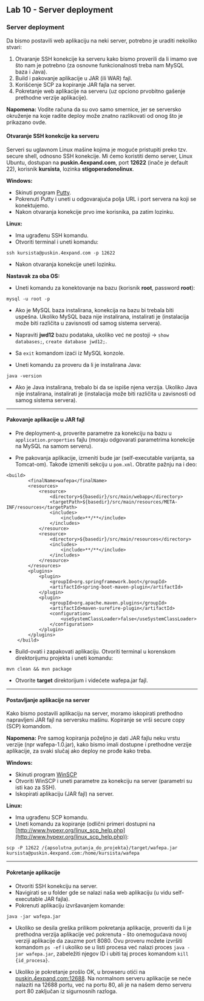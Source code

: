 ﻿## Lab 10 - Server deployment

### Server deployment

Da bismo postavili web aplikaciju na neki server, potrebno je uraditi nekoliko stvari:

1. Otvaranje SSH konekcije ka serveru kako bismo proverili da li imamo sve što nam je potrebno (za osnovne funkcionalnosti treba nam MySQL baza i Java).
2. Build i pakovanje aplikacije u JAR (ili WAR) fajl.
3. Korišćenje SCP za kopiranje JAR fajla na server.
4. Pokretanje web aplikacije na serveru (uz opciono prvobitno gašenje prethodne verzije aplikacije).

**Napomena:** Vodite računa da su ovo samo smernice, jer se serversko okruženje na koje radite deploy može znatno razlikovati od onog što je prikazano ovde.


#### Otvaranje SSH konekcije ka serveru

Serveri su uglavnom Linux mašine kojima je moguće pristupiti preko tzv. secure shell, odnosno SSH konekcije.
Mi ćemo koristiti demo server, Linux Ubuntu, dostupan na **puskin.4expand.com**, port **12622** (inače je default 22), korisnik **kursista**, lozinka **stigoperadonolinux**.

**Windows:**

* Skinuti program [Putty](http://www.chiark.greenend.org.uk/~sgtatham/putty/download.html).
* Pokrenuti Putty i uneti u odgovarajuća polja URL i port servera na koji se konektujemo.
* Nakon otvaranja konekcije prvo ime korisnika, pa zatim lozinku.

**Linux:**

* Ima ugrađenu SSH komandu.
* Otvoriti terminal i uneti komandu:

```
ssh kursista@puskin.4expand.com -p 12622
```

* Nakon otvaranja konekcije uneti lozinku.

**Nastavak za oba OS:**

* Uneti komandu za konektovanje na bazu (korisnik **root**, password **root**):

```
mysql -u root -p
```

* Ako je MySQL baza instalirana, konekcija na bazu bi trebala biti uspešna. Ukoliko MySQL baza nije instalirana, instalirati je (instalacija može biti različita u zavisnosti od samog sistema servera).

* Napraviti **jwd12** bazu podataka, ukoliko već ne postoji -> ```show databases;```, ```create database jwd12;```.

* Sa ```exit``` komandom izaći iz MySQL konzole.

* Uneti komandu za proveru da li je instalirana Java:

```
java -version
```

* Ako je Java instalirana, trebalo bi da se ispiše njena verzija. Ukoliko Java nije instalirana, instalirati je (instalacija može biti različita u zavisnosti od samog sistema servera).

---

#### Pakovanje aplikacije u JAR fajl

* Pre deployment-a, proverite parametre za konekciju na bazu u ```application.properties``` fajlu (moraju odgovarati parametrima konekcije na MySQL na samom serveru).

* Pre pakovanja aplikacije, izmeniti <packaging> bude jar (self-executable varijanta, sa Tomcat-om). Takođe izmeniti <build> sekciju u ```pom.xml```. Obratite pažnju na <finalName> i <resources> deo:

```
<build>
		<finalName>wafepa</finalName>
		<resources>
			<resource>
				<directory>${basedir}/src/main/webapp</directory>
 				<targetPath>${basedir}/src/main/resources/META-INF/resources</targetPath>
				<includes>
					<include>**/**</include>
				</includes>
			</resource>
			<resource>
				<directory>${basedir}/src/main/resources</directory>
 				<includes>
					<include>**/**</include>
				</includes>
			</resource>
		</resources>
		<plugins>
			<plugin>
				<groupId>org.springframework.boot</groupId>
				<artifactId>spring-boot-maven-plugin</artifactId>
			</plugin>
			<plugin>
				<groupId>org.apache.maven.plugins</groupId>
				<artifactId>maven-surefire-plugin</artifactId>
				<configuration>
					<useSystemClassLoader>false</useSystemClassLoader>
				</configuration>
			</plugin>
		</plugins>
	</build>
```

* Build-ovati i zapakovati aplikaciju. Otvoriti terminal u korenskom direktorijumu projekta i uneti komandu:

```
mvn clean && mvn package
```

* Otvorite **target** direktorijum i videćete wafepa.jar fajl.

---

#### Postavljanje aplikacije na server

Kako bismo postavili aplikaciju na server, moramo iskopirati prethodno napravljeni JAR fajl na serversku mašinu.
Kopiranje se vrši secure copy (SCP) komandom.

**Napomena:** Pre samog kopiranja poželjno je dati JAR fajlu neku vrstu verzije (npr wafepa-1.0.jar), kako bismo imali dostupne i prethodne verzije aplikacije, za svaki slučaj ako deploy ne prođe kako treba.

**Windows:**

* Skinuti program [WinSCP](https://winscp.net/eng/download.php)
* Otvoriti WinSCP i uneti parametre za konekciju na server (parametri su isti kao za SSH).
* Iskopirati aplikaciju (JAR fajl) na server.


**Linux:**

* Ima ugrađenu SCP komandu.
* Uneti komandu za kopiranje (odlični primeri dostupni na [http://www.hypexr.org/linux_scp_help.php](http://www.hypexr.org/linux_scp_help.php)):

```
scp -P 12622 /{apsolutna_putanja_do_projekta}/target/wafepa.jar kursista@puskin.4expand.com:/home/kursista/wafepa
```

---


#### Pokretanje aplikacije

* Otvoriti SSH konekciju na server.
* Navigirati se u folder gde se nalazi naša web aplikaciju (u vidu self-executable JAR fajla).
* Pokrenuti aplikaciju izvršavanjem komande:

```
java -jar wafepa.jar
```

* Ukoliko se desila greška prilikom pokretanja aplikacije, proveriti da li je prethodna verzija aplikacije već pokrenuta - što onemogućava novoj verziji aplikacije da zauzme port 8080.
Ovu proveru možete izvršiti komandom ```ps -ef``` i ukoliko se u listi procesa već nalazi proces ```java -jar wafepa.jar```, zabeležiti njegov ID i ubiti taj proces komandom ```kill {id_procesa}```.

* Ukoliko je pokretanje prošlo OK, u browseru otići na [puskin.4expand.com:12688](puskin.4expand.com:12688). Na normalnom serveru aplikacije se neće nalaziti na 12688 portu, već na portu 80,
ali je na našem demo serveru port 80 zaključan iz sigurnosnih razloga.